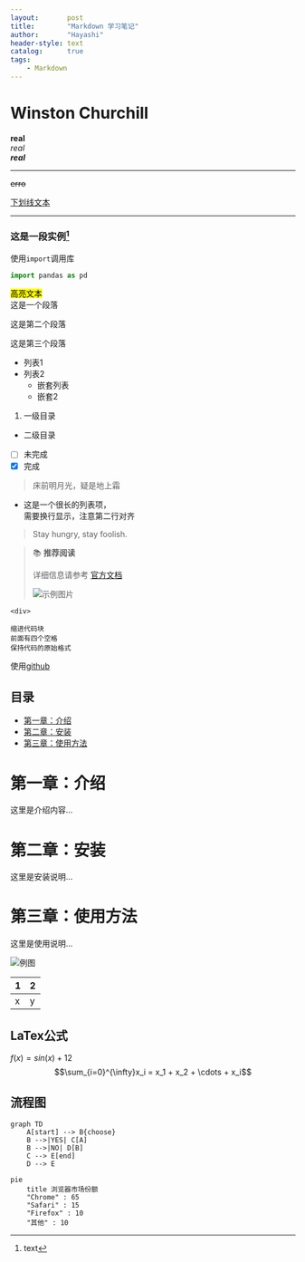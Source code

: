 ```yaml
---
layout:       post
title:        "Markdown 学习笔记"
author:       "Hayashi"
header-style: text
catalog:      true
tags:
    - Markdown
---
```


# Winston Churchill
**real**  
*real*  
***real***  

---  
~~erro~~  

<u>下划线文本</u>  

---  
### 这是一段实例[^文本]
[^文本]:text  


使用`import`调用库

```py
import pandas as pd
```

<mark>高亮文本</mark>  
这是一个段落

这是第二个段落

这是第三个段落

- 列表1  
- 列表2
  - 嵌套列表
  - 嵌套2  

1.  一级目录  
  - 二级目录  

-[ ] 未完成  
-[x] 完成  

>床前明月光，疑是地上霜  

- 这是一个很长的列表项，  
  需要换行显示，注意第二行对齐

>Stay hungry,
>stay foolish.  


> &#x1f4da; **推荐阅读**
> 
> 详细信息请参考 [官方文档](https://example.com)
> 
> ![示例图片](./images/example.png)


`<div>`

	缩进代码块
	前面有四个空格
	保持代码的原始格式

使用[github](https://www.github.com, 'github')

## 目录
- [第一章：介绍](#第一章:介绍)
- [第二章：安装](#第二章安装)
- [第三章：使用方法](#第三章使用方法)

# 第一章：介绍
这里是介绍内容...

# 第二章：安装
这里是安装说明...

# 第三章：使用方法
这里是使用说明...  

![例图](.\collections\杂项\微信图片_20230705202041.jpg)

|1|2|
|---|---|
|x|y|

## LaTex公式
$f(x) = sin(x) + 12$  
$$\sum_{i=0}^{\infty}x_i = x_1 + x_2 + \cdots + x_i$$


## 流程图
```mermaid
graph TD
	A[start] --> B{choose}
	B -->|YES| C[A]
	B -->|NO| D[B]
	C --> E[end]
	D --> E
```

```mermaid
pie
    title 浏览器市场份额
    "Chrome" : 65
    "Safari" : 15
    "Firefox" : 10
    "其他" : 10
```
